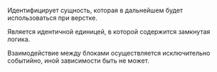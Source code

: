
Идентифицирует сущность, которая в дальнейшем будет использоваться при верстке. 

Является идентичной единицей, в которой содержится замкнутая логика.

Взаимодействие между блоками осуществляется исключительно событийно, иной зависимости быть не может.


